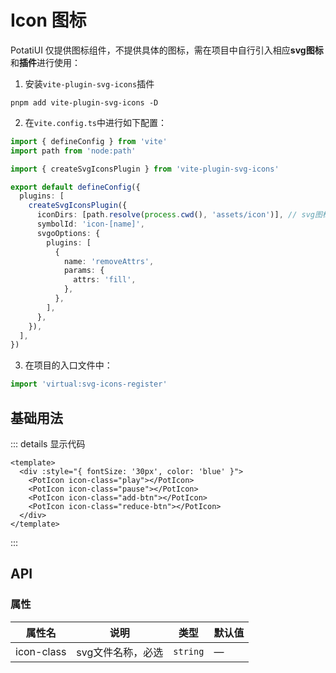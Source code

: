 <script setup>
import basic from '../examples/icon/basic.vue'
</script>

# Icon 图标

PotatiUI 仅提供图标组件，不提供具体的图标，需在项目中自行引入相应**svg图标**和**插件**进行使用：

1. 安装`vite-plugin-svg-icons`插件

```
pnpm add vite-plugin-svg-icons -D
```

2. 在`vite.config.ts`中进行如下配置：

```ts
import { defineConfig } from 'vite'
import path from 'node:path'

import { createSvgIconsPlugin } from 'vite-plugin-svg-icons'

export default defineConfig({
  plugins: [
    createSvgIconsPlugin({
      iconDirs: [path.resolve(process.cwd(), 'assets/icon')], // svg图标所在文件夹位置，可按实际情况进行修改
      symbolId: 'icon-[name]',
      svgoOptions: {
        plugins: [
          {
            name: 'removeAttrs',
            params: {
              attrs: 'fill',
            },
          },
        ],
      },
    }),
  ],
})
```

3. 在项目的入口文件中：

```ts
import 'virtual:svg-icons-register'
```

## 基础用法

<basic></basic>

::: details 显示代码

```vue
<template>
  <div :style="{ fontSize: '30px', color: 'blue' }">
    <PotIcon icon-class="play"></PotIcon>
    <PotIcon icon-class="pause"></PotIcon>
    <PotIcon icon-class="add-btn"></PotIcon>
    <PotIcon icon-class="reduce-btn"></PotIcon>
  </div>
</template>
```

:::

## API

### 属性

| 属性名     | 说明              | 类型     | 默认值 |
| ---------- | ----------------- | -------- | ------ |
| icon-class | svg文件名称，必选 | `string` | —      |
